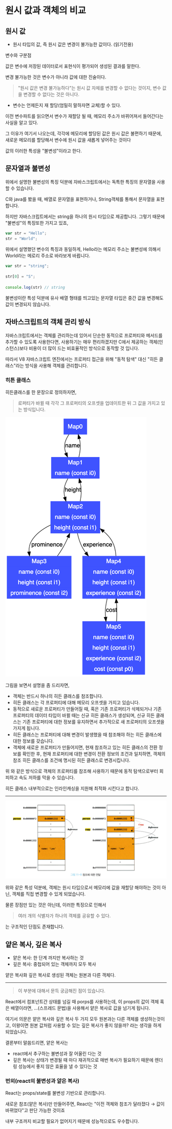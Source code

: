 # 원시 값과 객체의 비교

## 원시 값

- 원시 타입의 값, 즉 원시 값은 변경이 불가능한 값이다. (읽기전용)

변수와 구분점

값은 변수에 저장된 데이터로서 표현식이 평가되어 생성된 결과를 말한다.

변경 불가능한 것은 변수가 아니라 값에 대한 진술이다.

> "원시 값은 변경 불가능하다"는 원시 값 자체를 변경할 수 없다는 것이지, 변수 값을 변경할 수 없다는 것은 아니다. 

- 변수는 언제든지 재 할당(엄밀히 말하자면 교체)할 수 있다.

이전 변수파트를 읽으면서 변수가 재할당 될 때, 메모리 주소가 바뀌어져서 들어간다는 사실을 알고 있다.

그 이유가 여기서 나오는데, 각각에 메모리에 할당된 값은 원시 값은 불편하기 때문에, 새로운 메모리를 할당해서 변수에 원시 값을 새롭게 넣어주는 것이다

값의 이러한 특성을 "불변성"이라고 한다.

## 문자열과 불변성

위에서 설명한 불변성의 특징 덕분에 자바스크립트에서는 독특한 특징의 문자열을 사용할 수 있습니다. 

C와 java를 봤을 때, 배열로 문자열을 표현하거나, String객체를 통해서 문자열을 표현합니다.

하지만 자바스크립트에서는 string을 하나의 원시 타입으로 제공합니다. 그렇기 때문에 "불변성"의 특징또한 가지고 있죠,

```js
var str = "Hello";
str = "World";
```

위에서 설명했던 변수의 특징과 동일하게, Hello라는 메모리 주소는 불변성에 의해서 World라는 메로리 주소로 바라보게 바뀝니다.

```js
var str = "string";

str[0] = "S";

console.log(str) // string
```

불변성이란 특성 덕분에 유사 배열 형태를 띄고있는 문자열 타입은 중간 값을 변경해도 값이 변경되지 않습니다.

## 자바스크립트의 객체 관리 방식

자바스크립트에서는 객체를 관리하는데 있어서 단순한 동적으로 프로퍼티와 메서드를 추가할 수 있도록 사용한다면, 사용하기는 매우 편리하겠지만 C에서 제공하는 객체(인스턴스)보다 비용이 더 많이 드는 비효율적인 방식으로 동작할 것 입니다.

따라서 V8 자바스크립트 엔진에서는 프로퍼티 접근을 위해 "동적 탐색" 대신 "히든 클래스"라는 방식을 사용해 객체를 관리합니다.

### 히튼 클래스

히든클래스를 한 문장으로 정의하자면,

> 로퍼티가 바뀔 때 각각 그 프로퍼티의 오프셋을 업데이트한 뒤 그 값을 가지고 있는 방식입니다.

![히든클래스](./ljj01.png)

그림을 보면서 설명을 좀 드리자면, 

- 객체는 반드시 하나의 히든 클래스를 참조합니다.
- 히든 클래스는 각 프로퍼티에 대해 메모리 오프셋을 가지고 있습니다.
- 동적으로 새로운 프로퍼티가 만들어질 때, 혹은 기존 프로퍼티가 삭제되거나 기존 프로퍼티의 데이터 타입이 바뀔 때는 신규 히든 클래스가 생성되며, 신규 히든 클래스는 기존 프로퍼티에 대한 정보를 유지하면서 추가적으로 새 프로퍼티의 오프셋을 가지게 됩니다.
- 히든 클래스는 프로퍼티에 대해 변경이 발생했을 때 참조해야 하는 히든 클래스에 대한 정보를 갖습니다.
- 객체에 새로운 프로퍼티가 만들어지면, 현재 참조하고 있는 히든 클래스의 전환 정보를 확인한 후, 현재 프로퍼티에 대한 변경이 전환 정보의 조건과 일치하면, 객체의 참조 히든 클래스를 조건에 명시된 히든 클래스로 변경시킵니다.

위 와 같은 방식으로 객체의 프로퍼티를 참조해 사용하기 때문에 동적 탐색으로부터 회피하고 속도 저하를 막을 수 있습니다.

히든 클래스 내부적으로는 인라인캐싱을 지원해 최적화 시킨다고 합니다.

---

![참조에 의한 참조](./ljj02.png)

위와 같은 특성 덕분에, 객체는 원시 타입으로서 메모리에 값을 재할당 해야하는 것이 아닌, 객체를 직접 변경할 수 있게 되었습니다.

물론 장점만 있는 것은 아닌데, 이러한 특징으로 인해서

> 여러 개의 식별자가 하나의 객체를 공유할 수 있다.

는 구조적인 단점도 존재합니다.

## 얕은 복사, 깊은 복사

- 얕은 복사: 한 단계 까지만 복사하는 것
- 깊은 복사: 중첩되어 있는 객체까지 모두 복사

얕은 복사화 깊은 복사로 생성된 객체는 원본과 다른 객체다. 

---

> 이 부분에 대해서 문득 궁금해진 점이 있습니다.

React에서 컴포넌트간 상태를 넘길 때 porps를 사용하는데, 이 props의 값이 객체 혹은 배열이라면, ...(스프레드 문법)을 사용해서 얕은 복사로 값을 넘기게 됩니다.

여기서 의문은 얕은 복사와 깊은 복사 두 가지 모두 원본과는 다른 객체를 생성하는것이고, 이왕이면 원본 값처럼 사용할 수 있는 깊은 복사가 좋지 않을까? 라는 생각을 하게 되었습니다.

결론부터 말씀드리면, 얕은 복사는 
- react에서 추구하는 불변성과 잘 어울린 다는 것
- 깊은 복사는 상태가 변경될 때 마다 재귀적으로 매번 복사가 필요하기 때문에 렌더링 성능에서 좋지 않은 효율을 낼 수 있다는 것

### 번외(react의 불변성과 얕은 복사)

React는 props/state를 불변성 기반으로 관리합니다.

새로운 참조(얕은 복사)만 만들어주면, React는 "이전 객체와 참조가 달라졌다 → 값이 바뀌었다"고 판단 가능한 것이죠

내부 구조까지 비교할 필요가 없어지기 때문에 성능적으로도 우수합니다. 
